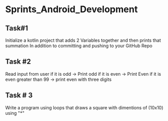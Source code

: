 # Sprints_Android_Development


## Task#1 
Initialize  a kotlin project that
adds 2 Variables together and then prints that summation
In addition to committing and pushing to  your GitHub Repo

## Task #2
 Read input from user
 if it is odd -> Print odd
 if it is even -> Print Even
 if it is  even greater than 99 -> print even with three digits
 
## Task # 3
 Write a program using loops that draws a square with dimentions of (10x10) using "*"
 
 
